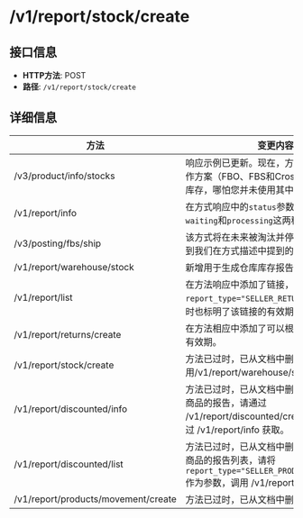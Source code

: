 # /v1/report/stock/create

## 接口信息

- **HTTP方法**: POST
- **路径**: `/v1/report/stock/create`

## 详细信息

方法 | 变更内容  
---|---  
/v3/product/info/stocks | 响应示例已更新。现在，方式将返回所有工作方案（FBO、FBS和Crossborder）的商品库存，哪怕您并未使用其中的某些方案。  
/v1/report/info | 在方式响应中的`status`参数，我们添加了`waiting`和`processing`这两种状态描述。  
/v3/posting/fbs/ship | 该方式将在未来被淘汰并停止使用。请切换到我们在方式描述中提到的新版本。  
/v1/report/warehouse/stock | 新增用于生成仓库库存报告的方法。  
/v1/report/list | 在方法响应中添加了链接，该链接用于获取`report_type="SELLER_RETURNS"`的报告，同时也标明了该链接的有效期。  
/v1/report/returns/create | 在方法相应中添加了可以根据ID获取报告的有效期。  
/v1/report/stock/create | 方法已过时，已从文档中删除。请使用/v1/report/warehouse/stock。  
/v1/report/discounted/info | 方法已过时，已从文档中删除。要获取打折商品的报告，请通过 /v1/report/discounted/create 生成，并通过 /v1/report/info 获取。  
/v1/report/discounted/list | 方法已过时，已从文档中删除。要获取打折商品的报告列表，请将 `report_type="SELLER_PRODUCT_DISCOUNTED"` 作为参数，调用 /v1/report/info 方法。  
/v1/report/products/movement/create | 方法已过时，已从文档中删除。
